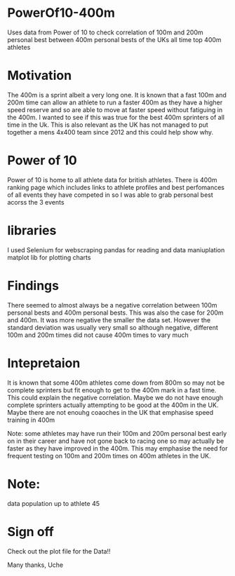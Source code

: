 # PowerOf10-400m
Uses data from Power of 10 to check correlation of 100m and 200m personal best between 400m personal bests of the UKs all time top 400m athletes


# Motivation
The 400m is a sprint albeit a very long one. It is known that a fast 100m and 200m time can allow an athlete to run a faster 400m as they have a higher speed reserve and so are able to move at faster speed without fatiguing in the 400m. 
I wanted to see if this was true for the best 400m sprinters of all time in the Uk. 
This is also relevant as the UK has not managed to put together a mens 4x400 team since 2012 and this could help show why.

# Power of 10
Power of 10 is home to all athlete data for british athletes. 
There is 400m ranking page which includes links to athlete profiles and best perfomances of all events they have competed in so I was able to grab personal best acorss the 3 events

# libraries
I used Selenium for webscraping
pandas for reading and data maniuplation
matplot lib for plotting charts 

# Findings
There seemed to almost always be a negative correlation between 100m personal bests and 400m personal bests. This was also the case for 200m and 400m.
It was more negative the smaller the data set.
However the standard deviation was usually very small so although negative, different 100m and 200m times did not cause 400m times to vary much

# Intepretaion
It is known that some 400m athletes come down from 800m so may not be complete sprinters but fit enough to get to the 400m mark in a fast time. This could explain the negative correlation. 
Maybe we do not have enough complete sprinters actually attempting to be good at the 400m in the UK. 
Maybe there are not enouhg coaoches in the UK that emphasise speed training in 400m 

Note: some athletes may have run their 100m and 200m personal best early on in their career and have not gone back to racing one so may actually be faster as they have improved in the 400m. This may emphasise the need for frequent testing on 100m and 200m times on 400m athletes in the UK.

# Note:
data population up to athlete 45
# Sign off
Check out the plot file for the Data!!

Many thanks,
Uche
